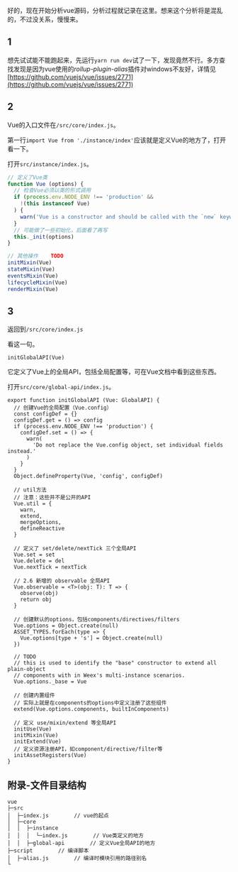 好的，现在开始分析vue源码，分析过程就记录在这里。想来这个分析将是混乱的，不过没关系，慢慢来。

## 1
想先试试能不能跑起来，先运行````yarn run dev````试了一下，发现竟然不行。多方查找发现是因为vue使用的*rollup-plugin-alias*插件对windows不友好，详情见[https://github.com/vuejs/vue/issues/2771](https://github.com/vuejs/vue/issues/2771)

## 2
Vue的入口文件在````/src/core/index.js````。

第一行````import Vue from './instance/index'````应该就是定义Vue的地方了，打开看一下。

打开````src/instance/index.js````。
````javascript
// 定义了Vue类
function Vue (options) {
  // 检查Vue必须以类的形式调用
  if (process.env.NODE_ENV !== 'production' &&
    !(this instanceof Vue)
  ) {
    warn('Vue is a constructor and should be called with the `new` keyword')
  }
  // 可能做了一些初始化，后面看了再写
  this._init(options)
}

// 其他操作    TODO
initMixin(Vue)
stateMixin(Vue)
eventsMixin(Vue)
lifecycleMixin(Vue)
renderMixin(Vue)
````

## 3

返回到````/src/core/index.js````

看这一句。
````
initGlobalAPI(Vue)
````
它定义了Vue上的全局API，包括全局配置等，可在Vue文档中看到这些东西。

打开````src/core/global-api/index.js````。
````
export function initGlobalAPI (Vue: GlobalAPI) {
  // 创建Vue的全局配置（Vue.config）
  const configDef = {}
  configDef.get = () => config
  if (process.env.NODE_ENV !== 'production') {
    configDef.set = () => {
      warn(
        'Do not replace the Vue.config object, set individual fields instead.'
      )
    }
  }
  Object.defineProperty(Vue, 'config', configDef)

  // util方法
  // 注意：这些并不是公开的API
  Vue.util = {
    warn,
    extend,
    mergeOptions,
    defineReactive
  }

  // 定义了 set/delete/nextTick 三个全局API
  Vue.set = set
  Vue.delete = del
  Vue.nextTick = nextTick

  // 2.6 新增的 observable 全局API
  Vue.observable = <T>(obj: T): T => {
    observe(obj)
    return obj
  }

  // 创建默认的options，包括components/directives/filters
  Vue.options = Object.create(null)
  ASSET_TYPES.forEach(type => {
    Vue.options[type + 's'] = Object.create(null)
  })

  // TODO
  // this is used to identify the "base" constructor to extend all plain-object
  // components with in Weex's multi-instance scenarios.
  Vue.options._base = Vue

  // 创建内置组件
  // 实际上就是在components的options中定义注册了这些组件
  extend(Vue.options.components, builtInComponents)

  // 定义 use/mixin/extend 等全局API
  initUse(Vue)
  initMixin(Vue)
  initExtend(Vue)
  // 定义资源注册API，如component/directive/filter等
  initAssetRegisters(Vue)
}
````


## 附录-文件目录结构
````
vue
├─src
│  ├─index.js        // vue的起点
│  ├─core
│  │  ├─instance
│  │  │  └─index.js        // Vue类定义的地方
│  │  ├─global-api        // 定义Vue全局API的地方
├─script        // 编译脚本
│  ├─alias.js        // 编译时模块引用的路径别名
└
````









